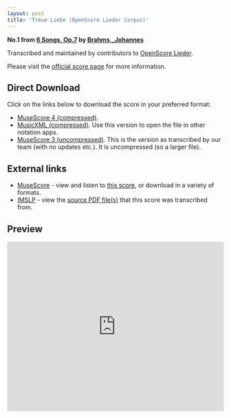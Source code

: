 ```yaml
---
layout: post
title: 'Treue Liebe (OpenScore Lieder Corpus)'
---
```


__No.1 from [6 Songs, Op.7](https://fourscoreandmore.org/OpenScore/Brahms%2C_Johannes/6_Songs%2C_Op.7/) by [Brahms,_Johannes](https://fourscoreandmore.org/OpenScore/Brahms%2C_Johannes)__

Transcribed and maintained by contributors to [OpenScore Lieder].

Please visit the [official score page] for more information.

[official score page]: https://musescore.com/openscore-lieder-corpus/scores/5649214
[OpenScore Lieder]: https://musescore.com/openscore-lieder-corpus

## Direct Download

Click on the links below to download the score in your preferred format:
- [MuseScore 4 (compressed)](https://fourscoreandmore.org/OpenScore/Brahms%2C_Johannes/6_Songs%2C_Op.7/1_Treue_Liebe.mscz).
- [MusicXML (compressed)](https://fourscoreandmore.org/OpenScore/Brahms%2C_Johannes/6_Songs%2C_Op.7/1_Treue_Liebe.mxl). Use this version to open the file in other notation apps.
- [MuseScore 3 (uncompressed)](https://raw.githubusercontent.com/OpenScore/Lieder/refs/heads/main/scores/Brahms%2C_Johannes/6_Songs%2C_Op.7/1_Treue_Liebe/lc5649214.mscx). This is the version as transcribed by our team (with no updates etc.). It is uncompressed (so a larger file).

## External links

- [MuseScore] - view and listen to [this score][MuseScore], or download in a variety of formats.
- [IMSLP] - view the [source PDF file(s)][IMSLP] that this score was transcribed from.

[MuseScore]: https://musescore.com/score/5649214
[IMSLP]: https://imslp.org/wiki/Special:ReverseLookup/97691

## Preview

<iframe width="100%" height="394" src="https://musescore.com/openscore-lieder-corpus/scores/5649214/embed" frameborder="0" allowfullscreen allow="autoplay; fullscreen"></iframe>
